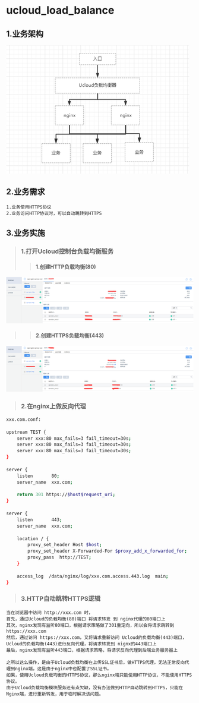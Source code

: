 # ucloud_load_balance
## 1.业务架构
![业务架构](static/images/业务架构.png)

## 2.业务需求
```text
1.业务使用HTTPS协议
2.业务访问HTTP协议时，可以自动跳转到HTTPS
```

## 3.业务实施
>### 1.打开Ucloud控制台负载均衡服务
>>#### 1.创建HTTP负载均衡(80)
![负载均衡HTTP](static/images/负载均衡HTTP.png)
>>#### 2.创建HTTPS负载均衡(443)
![负载均衡HTTP](static/images/负载均衡HTTPS.png)

>### 2.在nginx上做反向代理
```bash
xxx.com.conf:
 
upstream TEST {
    server xxx:80 max_fails=3 fail_timeout=30s;
    server xxx:80 max_fails=3 fail_timeout=30s;
    server xxx:80 max_fails=3 fail_timeout=30s;
}
 
server {
    listen       80;
    server_name  xxx.com;
 
    return 301 https://$host$request_uri;
}
 
server {
    listen       443;
    server_name  xxx.com;
 
    location / {
        proxy_set_header Host $host;
        proxy_set_header X-Forwarded-For $proxy_add_x_forwarded_for;
        proxy_pass  http://TEST;
    }
 
    access_log  /data/nginx/log/xxx.com.access.443.log  main;
}
```

>### 3.HTTP自动跳转HTTPS逻辑
```text
当在浏览器中访问 http://xxx.com 时，
首先，通过Ucloud的负载均衡(80)端口 将请求转发 到 nginx代理的80端口上
其次，nginx发现有监听80端口，根据请求策略做了301重定向，所以会将请求跳转到 https://xxx.com
然后，通过访问 https://xxx.com，又将请求重新访问 Ucloud的负载均衡(443)端口，Ucloud的负载均衡(443)进行反向代理，将请求转发到 nignx的443端口上
最后，nginx发现有监听443端口，根据请求策略，将请求反向代理到后端业务服务器上

之所以这么操作，是由于Ucloud负载均衡在上传SSL证书后，做HTTPS代理，无法正常反向代理到nginx端。这是由于nginx中也配置了SSL证书。
如果，使用Ucloud负载均衡的HTTPS协议，那么nginx端只能使用HTTP协议，不能使用HTTPS协议。
由于Ucloud负载均衡模块服务还有点欠缺，没有办法做到HTTP自动跳转到HTTPS，只能在Nginx端，进行重新转发，用于临时解决该问题。
```
